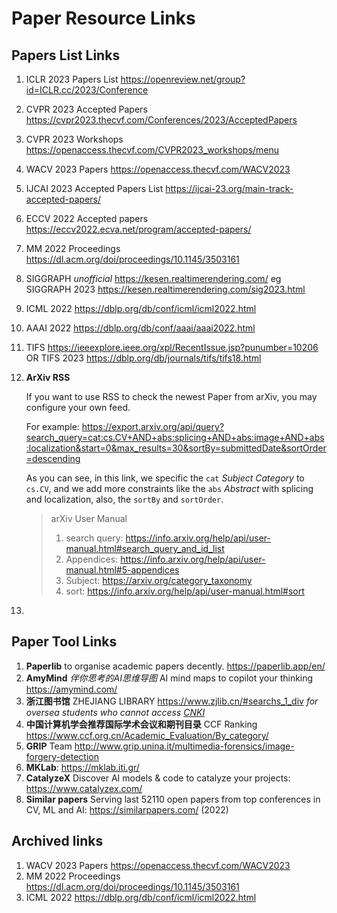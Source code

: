 # Paper Resource Links

## Papers List Links

1. ICLR 2023 Papers List <https://openreview.net/group?id=ICLR.cc/2023/Conference>

2. CVPR 2023 Accepted Papers <https://cvpr2023.thecvf.com/Conferences/2023/AcceptedPapers>

3. CVPR 2023 Workshops <https://openaccess.thecvf.com/CVPR2023_workshops/menu>

4. WACV 2023 Papers <https://openaccess.thecvf.com/WACV2023>

5. IJCAI 2023 Accepted Papers List <https://ijcai-23.org/main-track-accepted-papers/>

6. ECCV 2022 Accepted papers <https://eccv2022.ecva.net/program/accepted-papers/>

7. MM 2022 Proceedings <https://dl.acm.org/doi/proceedings/10.1145/3503161>

8. SIGGRAPH *unofficial* <https://kesen.realtimerendering.com/> eg SIGGRAPH 2023 <https://kesen.realtimerendering.com/sig2023.html>

9. ICML 2022 <https://dblp.org/db/conf/icml/icml2022.html>

10. AAAI 2022 <https://dblp.org/db/conf/aaai/aaai2022.html>

11. TIFS <https://ieeexplore.ieee.org/xpl/RecentIssue.jsp?punumber=10206> OR TIFS 2023 <https://dblp.org/db/journals/tifs/tifs18.html>

12. **ArXiv RSS**

    If you want to use RSS to check the newest Paper from arXiv, you may configure your own feed.

    For example: <https://export.arxiv.org/api/query?search_query=cat:cs.CV+AND+abs:splicing+AND+abs:image+AND+abs:localization&start=0&max_results=30&sortBy=submittedDate&sortOrder=descending>

    As you can see, in this link, we specific the `cat` *Subject Category* to `cs.CV`, and we add more constraints like the `abs` *Abstract* with splicing and localization, also, the `sortBy` and `sortOrder`.

    > arXiv User Manual
    >
    > 1. search query: <https://info.arxiv.org/help/api/user-manual.html#search_query_and_id_list>
    > 2. Appendices: <https://info.arxiv.org/help/api/user-manual.html#5-appendices>
    > 3. Subject: <https://arxiv.org/category_taxonomy>
    > 4. sort: <https://info.arxiv.org/help/api/user-manual.html#sort>

13. 

## Paper Tool Links

1. **Paperlib** to organise academic papers decently. <https://paperlib.app/en/>
2. **AmyMind** *伴你思考的AI思维导图* AI mind maps to copilot your thinking <https://amymind.com/>
3. **浙江图书馆** ZHEJIANG LIBRARY <https://www.zjlib.cn/#searchs_1_div> *for oversea students who cannot access [CNKI](https://www.cnki.net/)*
4. **中国计算机学会推荐国际学术会议和期刊目录** CCF Ranking <https://www.ccf.org.cn/Academic_Evaluation/By_category/>
5. **GRIP** Team <http://www.grip.unina.it/multimedia-forensics/image-forgery-detection>
6. **MKLab**: <https://mklab.iti.gr/>
7. **CatalyzeX** Discover AI models & code to catalyze your projects: <https://www.catalyzex.com/>
8. **Similar papers** Serving last 52110 open papers from top conferences in CV, ML and AI: <https://similarpapers.com/> (2022)

## Archived links

1. WACV 2023 Papers <https://openaccess.thecvf.com/WACV2023>
2. MM 2022 Proceedings https://dl.acm.org/doi/proceedings/10.1145/3503161
3. ICML 2022 <https://dblp.org/db/conf/icml/icml2022.html>
